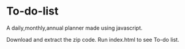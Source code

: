 # To-do-list
A daily,monthly,annual planner made using javascript.

Download and extract the zip code. Run index.html to see To-do list.

